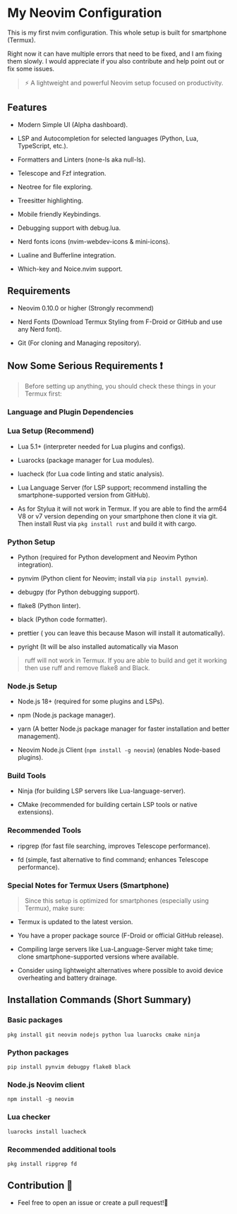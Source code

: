 # My Neovim Configuration

This is my first nvim configuration.
This whole setup is built for smartphone (Termux).

Right now it can have multiple errors that need to be fixed, and I am fixing them slowly.
I would appreciate if you also contribute and help point out or fix some issues.

> ⚡️ A lightweight and powerful Neovim setup focused on productivity.



## Features

- Modern Simple UI (Alpha dashboard).

- LSP and Autocompletion for selected languages (Python, Lua, TypeScript, etc.).

- Formatters and Linters (none-ls aka null-ls).

- Telescope and Fzf integration.

- Neotree for file exploring.

- Treesitter highlighting.

- Mobile friendly Keybindings.

- Debugging support with debug.lua.

- Nerd fonts icons (nvim-webdev-icons & mini-icons).

- Lualine and Bufferline integration.

- Which-key and Noice.nvim support.


## Requirements

- Neovim 0.10.0 or higher (Strongly recommend)

- Nerd Fonts (Download Termux Styling from F-Droid or GitHub and use any Nerd font).

- Git (For cloning and Managing repository).



## Now Some Serious Requirements ❗

> Before setting up anything, you should check these things in your Termux first:

### Language and Plugin Dependencies

### Lua Setup (Recommend)

- Lua 5.1+ (interpreter needed for Lua plugins and configs).

- Luarocks (package manager for Lua modules).

- luacheck (for Lua code linting and static analysis).

- Lua Language Server (for LSP support; recommend installing the smartphone-supported version from GitHub).

- As for Stylua it will not work in Termux. If you are able to find the arm64 V8 or v7 version depending on your smartphone then clone it via git. Then install Rust via `pkg install rust` and build it with cargo.


### Python Setup

- Python (required for Python development and Neovim Python integration).

- pynvim (Python client for Neovim; install via `pip install pynvim`).

- debugpy (for Python debugging support).

- flake8 (Python linter).

- black (Python code formatter).

- prettier ( you can leave this because Mason will install it automatically). 

- pyright (It will be also installed automatically via Mason

> ruff will not work in Termux. If you are able to build and get it working then use ruff and remove flake8 and Black.


### Node.js Setup

- Node.js 18+ (required for some plugins and LSPs).

- npm (Node.js package manager).

- yarn (A better Node.js package manager for faster installation and better management).

- Neovim Node.js Client (`npm install -g neovim`) (enables Node-based plugins).


### Build Tools

- Ninja (for building LSP servers like Lua-language-server).

- CMake (recommended for building certain LSP tools or native extensions).


### Recommended Tools

- ripgrep (for fast file searching, improves Telescope performance).

- fd (simple, fast alternative to find command; enhances Telescope performance).


### Special Notes for Termux Users (Smartphone)

> Since this setup is optimized for smartphones (especially using Termux), make sure:



- Termux is updated to the latest version.

- You have a proper package source (F-Droid or official GitHub release).

- Compiling large servers like Lua-Language-Server might take time; clone smartphone-supported versions where available.

- Consider using lightweight alternatives where possible to avoid device overheating and battery drainage.


## Installation Commands (Short Summary)

### Basic packages
`pkg install git neovim nodejs python lua luarocks cmake ninja`

### Python packages
`pip install pynvim debugpy flake8 black`

### Node.js Neovim client
`npm install -g neovim`

### Lua checker
`luarocks install luacheck`

### Recommended additional tools
`pkg install ripgrep fd`


## Contribution 🫡

- Feel free to open an issue or create a pull request!💯


